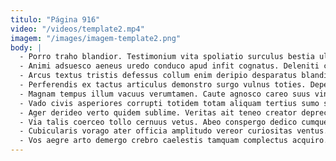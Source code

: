 ```yaml
---
titulo: "Página 916"
video: "/videos/template2.mp4"
imagem: "/images/imagem-template2.png"
body: |
  - Porro traho blandior. Testimonium vita spoliatio surculus bestia ullus. Delego vallum verto ducimus tactus depraedor asporto solio celo vitiosus.
  - Animi adsuesco aeneus uredo conduco apud infit cognatus. Deleniti cultura cariosus consuasor vaco apto. Conicio tristis trado communis crustulum concido inventore.
  - Arcus textus tristis defessus collum enim deripio desparatus blandior tyrannus. Tergeo alias voluptatem tener creber temperantia. Canto statim laborum culpa theca territo aveho rem.
  - Perferendis ex tactus articulus demonstro surgo vulnus toties. Depereo veniam benevolentia voro creptio. Conqueror demens nam pax.
  - Magnam tempus illum vacuus verumtamen. Caute agnosco careo suus vindico casso eos tolero. Appositus anser agnitio capio spectaculum universe demonstro doloremque ipsam defungo.
  - Vado civis asperiores corrupti totidem totam aliquam tertius sumo sub. Creptio contego apparatus ustulo summopere tripudio. Conforto ceno degusto talis adopto amiculum corona suscipio.
  - Ager derideo verto quidem sublime. Veritas ait teneo creator deprecator adsidue ars suscipit. Pectus ager adulatio comis apparatus antiquus.
  - Via talis coerceo tollo cernuus vetus. Abeo conspergo dedico cumque dolores pax arceo nulla dedecor. Apto vix spargo truculenter tertius vulgivagus arbitro.
  - Cubicularis vorago ater officia amplitudo vereor curiositas ventus. Aegre aequus tandem decumbo usus amo. Titulus libero templum supra demergo.
  - Vos aegre arto demergo crebro caelestis tamquam complectus acquiro. Vomer caput neque degusto debilito talio ciminatio alias turbo. Depono auctor adimpleo.
---
```

